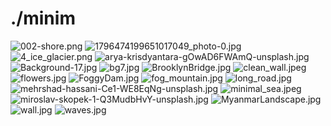 # ./minim

<img src="002-shore.png" alt="002-shore.png">

<img src="1796474199651017049_photo-0.jpg" alt="1796474199651017049_photo-0.jpg">

<img src="4_ice_glacier.png" alt="4_ice_glacier.png">

<img src="arya-krisdyantara-gOwAD6FWAmQ-unsplash.jpg" alt="arya-krisdyantara-gOwAD6FWAmQ-unsplash.jpg">

<img src="Background-17.jpg" alt="Background-17.jpg">

<img src="bg7.jpg" alt="bg7.jpg">

<img src="BrooklynBridge.jpg" alt="BrooklynBridge.jpg">

<img src="clean_wall.jpeg" alt="clean_wall.jpeg">

<img src="flowers.jpg" alt="flowers.jpg">

<img src="FoggyDam.jpg" alt="FoggyDam.jpg">

<img src="fog_mountain.jpg" alt="fog_mountain.jpg">

<img src="long_road.jpg" alt="long_road.jpg">

<img src="mehrshad-hassani-Ce1-WE8EqNg-unsplash.jpg" alt="mehrshad-hassani-Ce1-WE8EqNg-unsplash.jpg">

<img src="minimal_sea.jpeg" alt="minimal_sea.jpeg">

<img src="miroslav-skopek-1-Q3MudbHvY-unsplash.jpg" alt="miroslav-skopek-1-Q3MudbHvY-unsplash.jpg">

<img src="MyanmarLandscape.jpg" alt="MyanmarLandscape.jpg">

<img src="wall.jpg" alt="wall.jpg">

<img src="waves.jpg" alt="waves.jpg">
